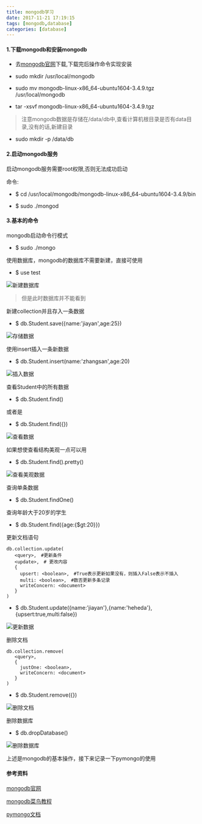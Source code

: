 ```yaml
---
title: mongodb学习
date: 2017-11-21 17:19:15
tags: [mongodb,database]
categories: [database]
---
```


#### 1.下载mongodb和安装mongodb

- 去[mongodb官网](https://www.mongodb.com/download-center#community)下载,下载完后操作命令实现安装

- sudo mkdir /usr/local/mongodb

- sudo mv mongodb-linux-x86_64-ubuntu1604-3.4.9.tgz /usr/local/mongodb

- tar -xsvf mongodb-linux-x86_64-ubuntu1604-3.4.9.tgz

> 注意mongodb数据是存储在/data/db中,查看计算机根目录是否有data目录,没有的话,新建目录

- sudo mkdir -p /data/db

<!-- more -->

#### 2.启动mongodb服务

启动mongodb服务需要root权限,否则无法成功启动

命令: 
- $ cd /usr/local/mongodb/mongodb-linux-x86_64-ubuntu1604-3.4.9/bin

- $ sudo ./mongod 

#### 3.基本的命令

mongodb启动命令行模式

- $ sudo ./mongo

使用数据库，mongodb的数据库不需要新建，直接可使用

- $ use test

![新建数据库](http://or5n6ccgu.bkt.clouddn.com/17-11-21/82440422.jpg)
> 但是此时数据库并不能看到

新建collection并且存入一条数据

- $ db.Student.save({name:'jiayan',age:25})

![存储数据](http://or5n6ccgu.bkt.clouddn.com/17-11-21/49299296.jpg)

使用insert插入一条新数据

- $ db.Student.insert(name:'zhangsan',age:20)

![插入数据](http://or5n6ccgu.bkt.clouddn.com/17-11-21/74179643.jpg)

查看Student中的所有数据

- $ db.Student.find()

或者是

- $ db.Student.find({})

![查看数据](http://or5n6ccgu.bkt.clouddn.com/17-11-21/61904679.jpg)

如果想使查看结构美观一点可以用

- $ db.Student.find().pretty()

![查看美观数据](http://or5n6ccgu.bkt.clouddn.com/17-11-21/22000369.jpg)

查询单条数据

- $ db.Student.findOne()

查询年龄大于20岁的学生

- $ db.Student.find({age:{$gt:20}})

更新文档语句

```
db.collection.update(
   <query>,　#更新条件
   <update>,　# 更改内容
   {
     upsert: <boolean>,　#True表示更新如果没有，则插入False表示不插入
     multi: <boolean>,　#数否更新多条记录
     writeConcern: <document>
   }
)
```

- $ db.Student.update({name:'jiayan'},{name:'heheda'},{upsert:true,multi:false})

![更新数据](http://or5n6ccgu.bkt.clouddn.com/17-11-21/52309352.jpg)

删除文档

```
db.collection.remove(
   <query>,
   {
     justOne: <boolean>,
     writeConcern: <document>
   }
)
```

- $ db.Student.remove({})

![删除文档](http://or5n6ccgu.bkt.clouddn.com/17-11-21/50622964.jpg)

 删除数据库

- $ db.dropDatabase()

![删除数据库](http://or5n6ccgu.bkt.clouddn.com/17-11-21/1911424.jpg)

上述是mongodb的基本操作，接下来记录一下pymongo的使用


#### 参考资料

[mongodb官网](https://docs.mongodb.com/manual/introduction/)

[mongodb菜鸟教程](http://www.runoob.com/mongodb/mongodb-tutorial.html)

[pymongo文档]('https://api.mongodb.com/python/3.0.3/tutorial.html')









